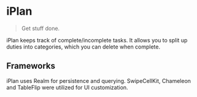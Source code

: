 # iPlan
> Get stuff done.

iPlan keeps track of complete/incomplete tasks. It allows you to split up duties into categories, which you can delete when complete.

## Frameworks

iPlan uses Realm for persistence and querying. SwipeCellKit, Chameleon and TableFlip were utilized for UI customization.
